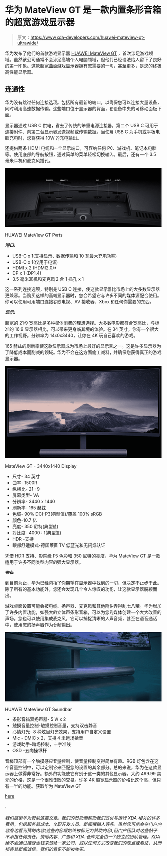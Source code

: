 # 华为 MateView GT 是一款内置条形音箱的超宽游戏显示器

> 原文：<https://www.xda-developers.com/huawei-mateview-gt-ultrawide/>

华为发布了他们的首款游戏显示器 [HUAWEI MateView GT](https://consumer.huawei.com/en/monitors/mateview-gt/) ，首次涉足游戏领域。虽然该公司通常不会涉足高端个人电脑领域，但他们已经设法给人留下了良好的第一印象。这款超宽曲面游戏显示器拥有您需要的一切，甚至更多，是您的终极高性能显示器。

## 连通性

华为没有跳过任何连接选项。包括所有最新的端口，以确保您可以连接大量设备，同时利用高速数据传输。这些端口位于显示器的背面，在设备中央的可移动面板下面。

显示器通过 USB C 供电，省去了传统的笨重电源连接器。第二个 USB C 可用于连接附件、向第二台显示器发送视频或传输数据。当使用 USB C 为手机或平板电脑充电时，您将获得 10W 的充电输出。

还提供两条 HDMI 电缆和一个显示端口，可容纳任何 PC、游戏机、笔记本电脑等。使用底部的导航按钮，通过简单的菜单轻松切换输入。最后，还有一个 3.5 毫米耳机和麦克风插孔。

 <picture>![](img/0ecd2d33fd94fc82d5b26de8598bacb7.png)</picture> 

HUAWEI MateView GT Ports

***港口:***

*   USB-C x 1(支持显示、数据传输和 10 瓦最大充电功率)
*   USB-C x 1(仅用于电源)
*   HDMI x 2 (HDMI2.0)*
*   DP x 1 (DP1.4)
*   3.5 毫米耳机和麦克风 2 合 1 插孔 x 1

这一系列连接选项，特别是 USB C 连接，使这款显示器比市场上的大多数显示器更兼容。当购买这样的高端显示器时，您会希望它与许多不同的媒体源配合使用。你可以使用可用端口连接谷歌电视、AV 接收器、Xbox 和任何你需要的东西。

***显示:***

超宽的 21:9 宽高比是多种媒体消费的理想选择。大多数电影都符合宽高比，与标准的 16:9 显示器相比，可以带来更身临其境的体验。在 34 英寸，你有一个很大的工作视野。分辨率为 1440x3440，让你在 4K 玩自己喜欢的游戏。

165 赫兹的刷新率使这款显示器成为市场上最好的显示器之一。这是许多显示器为了降低成本而削减的领域。华为不会在这方面偷工减料，并确保您获得真正的游戏显示器。

 <picture>![](img/79450e2c4e756967989b085d53b54f0e.png)</picture> 

MateView GT - 3440x1440 Display

*   尺寸- 34 英寸
*   曲率- 1500R
*   纵横比- 21 : 9
*   屏幕类型- VA
*   分辨率- 3440 x 1440
*   刷新率- 165 赫兹
*   色域- 90% DCI-P3(典型值)/覆盖 100% sRGB
*   颜色-10.7 亿
*   亮度- 350 尼特(典型值)
*   对比度- 4000 : 1(典型值)
*   HDR -支持
*   眼部舒适模式-德国莱茵 TV 低蓝光和无闪烁认证

凭借 HDR 支持、影院级 P3 色彩和 350 尼特的亮度，华为 MateView GT 是一款适用于许多不同类型内容的强大显示器。

***特征***

到目前为止，华为已经包括了你期望在显示器中找到的一切，但决定不止步于此。除了所有的基本功能外，您还会发现几个令人惊叹的功能，让这款显示器脱颖而出。

游戏桌面设置可能会被电缆、扬声器、麦克风和其他附件弄得乱七八糟。华为增加了许多内置功能，如强大的立体声条形音箱，可以为您的媒体创建一个大大改善的声场。您也可以使用集成麦克风，它可以捕捉清晰的人声音频，甚至在语音通话中，使用您的扬声器作为音频输出。

 <picture>![HUAWEI MateView GT Soundbar](img/f24bbb2ebf4ad2346123f0b0ca984185.png)</picture> 

HUAWEI MateView GT Soundbar

*   条形音箱双扬声器- 5 W x 2
*   触摸音量控制-触摸控制音量，支持双击静音
*   心情灯光- 8 种炫目灯光效果，支持用户自定义设置
*   Mic - DMIC x 2，支持 4 米远场拾音
*   游戏助手-暗场控制，十字准线
*   OSD -五向操纵杆

音棒顶部有一个触摸感应音量控制，使音量控制变得简单有趣。RGB 灯包含在这个音量控制中，可以定制它来匹配您的设置的其余部分。总的来说，华为在这款显示器上做得非常好。额外的功能使它有别于这一类的其他显示器。大约 499.99 美元的价格，这是一个很难击败的交易。许多 4K 超宽显示器的价格比这个高，但只有一半的功能。获取华为 MateView GT

[here](https://consumer.huawei.com/en/monitors/mateview-gt/)

.

###### 我们感谢华为赞助这篇文章。我们的赞助商帮助我们支付与运行 XDA 相关的许多费用，包括服务器成本、全职开发人员、新闻撰稿人等等。虽然您可能会在门户内容旁边看到赞助内容(这些内容将始终被标记为赞助内容),但门户团队对这些帖子不承担任何责任。赞助内容、广告和 XDA 仓库完全由一个独立的团队管理。XDA 绝不会通过接受金钱来赞扬一家公司，或以任何方式改变我们的观点或看法，从而损害其新闻诚信。我们的意见不能被收买。